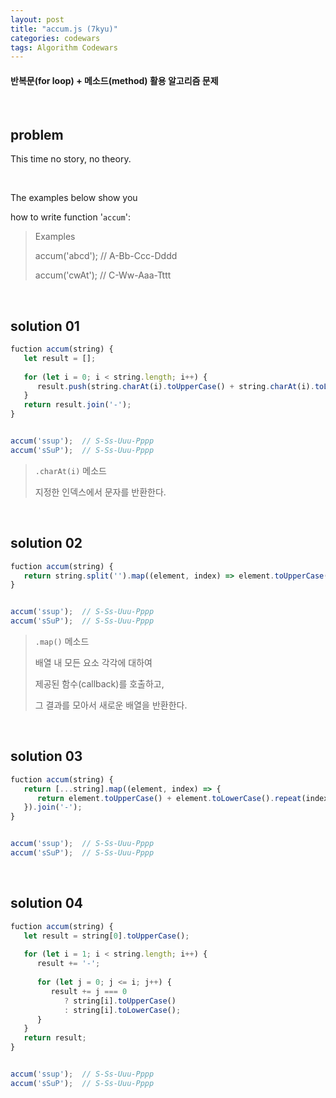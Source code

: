 ```yaml
---
layout: post
title: "accum.js (7kyu)"
categories: codewars
tags: Algorithm Codewars
---
```


#### 반복문(for loop) + 메소드(method) 활용 알고리즘 문제

<br>

## problem

This time no story, no theory.

<br>

The examples below show you

how to write function '`accum`':

> Examples
>
> accum('abcd');	// A-Bb-Ccc-Dddd
>
> accum('cwAt');	// C-Ww-Aaa-Tttt

<br>

## solution 01

```javascript
fuction accum(string) {
   let result = [];
   
   for (let i = 0; i < string.length; i++) {
      result.push(string.charAt(i).toUpperCase() + string.charAt(i).toLowerCase().repeat(i));
   }
   return result.join('-');
}


accum('ssup');	// S-Ss-Uuu-Pppp
accum('sSuP');	// S-Ss-Uuu-Pppp
```

> `.charAt(i)` 메소드
>
> 지정한 인덱스에서 문자를 반환한다.

<br>

## solution 02

```javascript
fuction accum(string) {
   return string.split('').map((element, index) => element.toUpperCase() + element.toLowerCase().repeat(index)).join('-');
}


accum('ssup');	// S-Ss-Uuu-Pppp
accum('sSuP');	// S-Ss-Uuu-Pppp
```

> `.map()` 메소드
>
> 배열 내 모든 요소 각각에 대하여
>
> 제공된 함수(callback)를 호출하고,
>
> 그 결과를 모아서 새로운 배열을 반환한다.

<br>

## solution 03

```javascript
fuction accum(string) {
   return [...string].map((element, index) => {
      return element.toUpperCase() + element.toLowerCase().repeat(index);
   }).join('-');
}


accum('ssup');	// S-Ss-Uuu-Pppp
accum('sSuP');	// S-Ss-Uuu-Pppp
```

<br>

## solution 04

```javascript
fuction accum(string) {
   let result = string[0].toUpperCase();
   
   for (let i = 1; i < string.length; i++) {
      result += '-';
      
      for (let j = 0; j <= i; j++) {
         result += j === 0
         	? string[i].toUpperCase()
         	: string[i].toLowerCase();
      }
   }
   return result;
}


accum('ssup');	// S-Ss-Uuu-Pppp
accum('sSuP');	// S-Ss-Uuu-Pppp
```

<br>